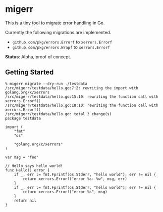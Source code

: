 # migerr

This is a tiny tool to migrate error handling in Go.

Currently the following migrations are implemented.

- `github.com/pkg/errors.Errorf` to `xerrors.Errorf`
- `github.com/pkg/errors.Wrapf` to `xerrors.Errorf`

**Status**: Alpha, proof of concept.


## Getting Started

```
% migerr migrate --dry-run ./testdata
/src/migerr/testdata/hello.go:7:2: rewriting the import with golang.org/x/xerrors
/src/migerr/testdata/hello.go:15:10: rewriting the function call with xerrors.Errorf()
/src/migerr/testdata/hello.go:18:10: rewriting the function call with xerrors.Errorf()
/src/migerr/testdata/hello.go: total 3 change(s)
package testdata

import (
	"fmt"
	"os"

	"golang.org/x/xerrors"
)

var msg = "foo"

// Hello says hello world!
func Hello() error {
	if _, err := fmt.Fprintf(os.Stderr, "hello world"); err != nil {
		return xerrors.Errorf("error %s: %w", msg, err)
	}
	if _, err := fmt.Fprintf(os.Stderr, "hello world"); err != nil {
		return xerrors.Errorf("error %s", msg)
	}
	return nil
}
```
